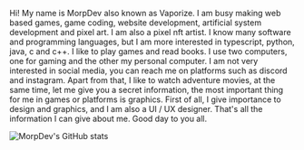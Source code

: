 Hi! My name is MorpDev also known as Vaporize. I am busy making web based games, game coding, website development, artificial system development and pixel art. I am also a pixel nft artist. I know many software and programming languages, but I am more interested in typescript, python, java, c and c++. I like to play games and read books. I use two computers, one for gaming and the other my personal computer. I am not very interested in social media, you can reach me on platforms such as discord and instagram. Apart from that, I like to watch adventure movies, at the same time, let me give you a secret information, the most important thing for me in games or platforms is graphics. First of all, I give importance to design and graphics, and I am also a UI / UX designer. That's all the information I can give about me. Good day to you all.

![MorpDev's GitHub stats](https://github-readme-stats.vercel.app/api?username=MorpDev&count_private=true)
